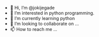 - 👋 Hi, I’m @jokijegade
- 👀 I’m interested in python programming.
- 🌱 I’m currently learning python
- 💞️ I’m looking to collaborate on ...
- 📫 How to reach me ...

<!---
jokijegade/jokijegade is a ✨ special ✨ repository because its `README.md` (this file) appears on your GitHub profile.
You can click the Preview link to take a look at your changes.
--->
